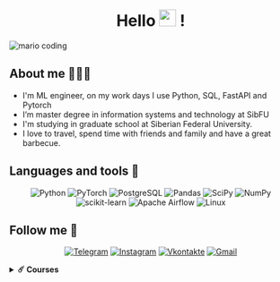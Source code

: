 <h1 align="center" >Hello  <img src="https://media.giphy.com/media/hvRJCLFzcasrR4ia7z/giphy.gif" width="30px"> ! </h1>

  ![mario coding](https://i.imgur.com/1ZvVkDc.gif)
 
  ## About me 🙋🏽‍♂️
- I'm ML engineer, on my work days I use Python, SQL, FastAPI and Pytorch
- I’m master degree in information systems and technology at SibFU
- I'm studying in graduate school at Siberian Federal University.
- I love to travel, spend time with friends and family and have a great barbecue.


## Languages and tools 🔧

<div align="center">

![Python](https://img.shields.io/badge/-Python-0b0038?style=for-the-badge&logo=python&logoColor=3c78a9)
![PyTorch](https://img.shields.io/badge/PyTorch-0b0038?style=for-the-badge&logo=PyTorch&logoColor=d84f35)
![PostgreSQL](https://img.shields.io/badge/postgresql-0b0038?style=for-the-badge&logo=postgresql&logoColor=white)
![Pandas](https://img.shields.io/badge/pandas-0b0038?style=for-the-badge&logo=pandas&logoColor=white)
![SciPy](https://img.shields.io/badge/SciPy-0b0038?style=for-the-badge&logo=scipy&logoColor=%white)
![NumPy](https://img.shields.io/badge/numpy-0b0038?style=for-the-badge&logo=numpy&logoColor=4c74cc)
![scikit-learn](https://img.shields.io/badge/scikit--learn-0b0038?style=for-the-badge&logo=scikit-learn&logoColor=fa9b38)
![Apache Airflow](https://img.shields.io/badge/Apache%20Airflow-0b0038?style=for-the-badge&logo=Apache%20Airflow&logoColor=e4351d)
![Linux](https://img.shields.io/badge/Linux-0b0038?style=for-the-badge&logo=linux&logoColor=white)

</div>


## Follow me 👀

<div align="center">

[![Telegram](https://img.shields.io/badge/Telegram-0b0038?style=for-the-badge&logo=telegram&logoColor=white)](https://t.me/DmitryRusin)
[![Instagram](https://img.shields.io/badge/Instagram-0b0038?style=for-the-badge&logo=Instagram&logoColor=#ab46e3)](https://www.instagram.com/rusin594/)
[![Vkontakte](https://img.shields.io/badge/VK-0b0038?style=for-the-badge&logo=VK&logoColor=blue)](https://vk.com/dima_rusin)
[![Gmail](https://img.shields.io/badge/Gmail-0b0038?style=for-the-badge&logo=gmail&logoColor=red)](rusind899@gmail.соm)

</div>

<details>	   
  <summary><b>☄️ Courses</b></summary>
  
  [![Coursera](https://img.shields.io/badge/Coursera-0b0038?style=for-the-badge&logo=Coursera&logoColor=blue)](https://coursera.org/share/26a741802de561de77e7d7b0f4f825df)<br>
  [![Coursera](https://img.shields.io/badge/Coursera-0b0038?style=for-the-badge&logo=Coursera&logoColor=blue)](https://coursera.org/share/c5b0ab9aaace74aeaaaaa80ffab9cafa)<br>
  [![Coursera](https://img.shields.io/badge/Coursera-0b0038?style=for-the-badge&logo=Coursera&logoColor=blue)](https://coursera.org/share/0e76c27e236101550eb056f1da533f70) <br>
  [![Karpov.courses](https://img.shields.io/badge/Karpov-courses-0b0038?style=for-the-badge&logo=Karpov&logoColor=blue)](https://lab.karpov.courses/certificate/b2bb4051-8cc8-41d4-ae04-4f7f51243acc/en/) <br>
  [![Karpov.courses](https://img.shields.io/badge/Karpov-courses-0b0038?style=for-the-badge&logo=Karpov&logoColor=blue)](https://lab.karpov.courses/certificate/fa7032fb-d033-4f71-8843-2ad13475832e/en/)<br>
  
</details>

<!--
**RusinDmitry/RusinDmitry** is a ✨ _special_ ✨ repository because its `README.md` (this file) appears on your GitHub profile.

Here are some ideas to get you started:

- 🔭 I’m currently working on ...
- 🌱 I’m currently learning ...
- 👯 I’m looking to collaborate on ...
- 🤔 I’m looking for help with ...
- 💬 Ask me about ...
- 📫 How to reach me: ...
- 😄 Pronouns: ...
- ⚡ Fun fact: ...
-->
